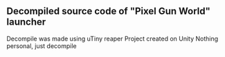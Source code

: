 **Decompiled source code of "Pixel Gun World" launcher**
---
Decompile was made using uTiny reaper
Project created on Unity
Nothing personal, just decompile
